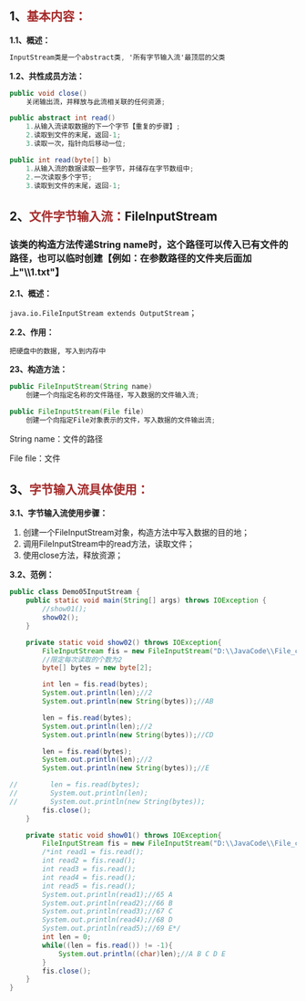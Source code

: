 ## 1、<span style="color:brown">基本内容：</span>

**1.1、概述：**

```scss
InputStream类是一个abstract类, '所有字节输入流'最顶层的父类
```

**1.2、共性成员方法：**

```java
public void close()
    关闭输出流，并释放与此流相关联的任何资源;
```

```java
public abstract int read()
    1.从输入流读取数据的下一个字节【重复的步骤】;
	2.读取到文件的末尾，返回-1;
	3.读取一次，指针向后移动一位;
```

```java
public int read(byte[] b)
    1.从输入流的数据读取一些字节，并储存在字节数组中;
	2.一次读取多个字节;
	3.读取到文件的末尾，返回-1;
```



## 2、<span style="color:brown">文件字节输入流：</span>FileInputStream

### 该类的构造方法传递String name时，这个路径可以传入已有文件的路径，也可以临时创建【例如：在参数路径的文件夹后面加上"\\\\1\.txt"】

**2.1、概述：**

`java.io.FileInputStream extends OutputStream`；

**2.2、作用：**

```apl
把硬盘中的数据, 写入到内存中
```

**23、构造方法：**

```java
public FileInputStream(String name)
    创建一个向指定名称的文件路径，写入数据的文件输入流;
```

```java
public FileInputStream(File file)
	创建一个向指定File对象表示的文件，写入数据的文件输出流;
```

String  name：文件的路径

File  file：文件



## 3、<span style="color:brown">字节输入流具体使用：</span>

**3.1、字节输入流使用步骤：**

1. 创建一个FileInputStream对象，构造方法中写入数据的目的地；
2. 调用FileInputStream中的read方法，读取文件；
3. 使用close方法，释放资源；

**3.2、范例：**

```java
public class Demo05InputStream {
    public static void main(String[] args) throws IOException {
        //show01();
        show02();
    }

    private static void show02() throws IOException{
        FileInputStream fis = new FileInputStream("D:\\JavaCode\\File_code\\a.txt");
        //限定每次读取的个数为2
        byte[] bytes = new byte[2];

        int len = fis.read(bytes);
        System.out.println(len);//2
        System.out.println(new String(bytes));//AB

        len = fis.read(bytes);
        System.out.println(len);//2
        System.out.println(new String(bytes));//CD

        len = fis.read(bytes);
        System.out.println(len);//2
        System.out.println(new String(bytes));//E

//        len = fis.read(bytes);
//        System.out.println(len);
//        System.out.println(new String(bytes));
        fis.close();
    }

    private static void show01() throws IOException{
        FileInputStream fis = new FileInputStream("D:\\JavaCode\\File_code\\a.txt");
        /*int read1 = fis.read();
        int read2 = fis.read();
        int read3 = fis.read();
        int read4 = fis.read();
        int read5 = fis.read();
        System.out.println(read1);//65 A
        System.out.println(read2);//66 B
        System.out.println(read3);//67 C
        System.out.println(read4);//68 D
        System.out.println(read5);//69 E*/
        int len = 0;
        while((len = fis.read()) != -1){
            System.out.println((char)len);//A B C D E
        }
        fis.close();
    }
}
```
